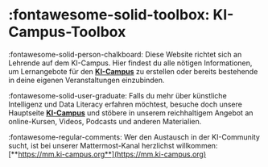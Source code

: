 # :fontawesome-solid-toolbox: KI-Campus-Toolbox 

:fontawesome-solid-person-chalkboard: Diese Website richtet sich an Lehrende auf dem KI-Campus.
Hier findest du alle nötigen Informationen, um Lernangebote für den [**KI-Campus**](https://ki-campus.org) zu erstellen oder bereits bestehende in deine eigenen Veranstaltungen einzubinden.

:fontawesome-solid-user-graduate:   Falls du mehr über künstliche Intelligenz und Data Literacy erfahren möchtest, besuche doch unsere Hauptseite [**KI-Campus**](https://ki-campus.org) und stöbere in unserem reichhaltigem Angebot an online-Kursen, Videos, Podcasts und  anderen Materialien.

:fontawesome-regular-comments:  Wer den Austausch in der KI-Community sucht, ist bei unserer Mattermost-Kanal herzlichst willkommen: [**https://mm.ki-campus.org**](https://mm.ki-campus.org)

